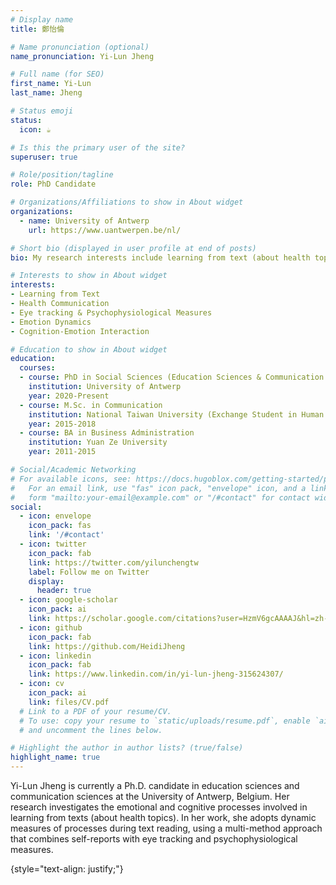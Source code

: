 ```yaml
---
# Display name
title: 鄭怡倫

# Name pronunciation (optional)
name_pronunciation: Yi-Lun Jheng

# Full name (for SEO)
first_name: Yi-Lun
last_name: Jheng

# Status emoji
status:
  icon: ☕️

# Is this the primary user of the site?
superuser: true

# Role/position/tagline
role: PhD Candidate

# Organizations/Affiliations to show in About widget
organizations:
  - name: University of Antwerp
    url: https://www.uantwerpen.be/nl/

# Short bio (displayed in user profile at end of posts)
bio: My research interests include learning from text (about health topics), eye tracking & psychophysiological measures, emotion dynamics, and cognition-emotion interaction.

# Interests to show in About widget
interests:
- Learning from Text
- Health Communication
- Eye tracking & Psychophysiological Measures
- Emotion Dynamics
- Cognition-Emotion Interaction

# Education to show in About widget
education:
  courses:
  - course: PhD in Social Sciences (Education Sciences & Communication Sciences)
    institution: University of Antwerp
    year: 2020-Present
  - course: M.Sc. in Communication 
    institution: National Taiwan University (Exchange Student in Human Factor and Ergonomics at Tsinghua University, China, 2017-2018)
    year: 2015-2018
  - course: BA in Business Administration
    institution: Yuan Ze University
    year: 2011-2015

# Social/Academic Networking
# For available icons, see: https://docs.hugoblox.com/getting-started/page-builder/#icons
#   For an email link, use "fas" icon pack, "envelope" icon, and a link in the
#   form "mailto:your-email@example.com" or "/#contact" for contact widget.
social:
  - icon: envelope
    icon_pack: fas
    link: '/#contact'
  - icon: twitter
    icon_pack: fab
    link: https://twitter.com/yilunchengtw
    label: Follow me on Twitter
    display:
      header: true
  - icon: google-scholar
    icon_pack: ai
    link: https://scholar.google.com/citations?user=HzmV6gcAAAAJ&hl=zh-TW&oi=ao
  - icon: github
    icon_pack: fab
    link: https://github.com/HeidiJheng
  - icon: linkedin
    icon_pack: fab
    link: https://www.linkedin.com/in/yi-lun-jheng-315624307/
  - icon: cv
    icon_pack: ai
    link: files/CV.pdf   
  # Link to a PDF of your resume/CV.
  # To use: copy your resume to `static/uploads/resume.pdf`, enable `ai` icons in `params.yaml`,
  # and uncomment the lines below.

# Highlight the author in author lists? (true/false)
highlight_name: true
---
```


Yi-Lun Jheng is currently a Ph.D. candidate in education sciences and communication sciences at the University of Antwerp, Belgium. Her research investigates the emotional and cognitive processes involved in learning from texts (about health topics). In her work, she adopts dynamic measures of processes during text reading, using a multi-method approach that combines self-reports with eye tracking and psychophysiological measures.

{style="text-align: justify;"}
